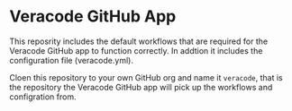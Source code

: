 # Veracode GitHub App  

This reposrity includes the default workflows that are required for the Veracode GitHub app to function correctly. In addtion it includes the configuration file (veracode.yml).  

Cloen this repository to your own GitHub org and name it `veracode`, that is the repository the Veracode GitHub app will pick up the workflows and configration from.
